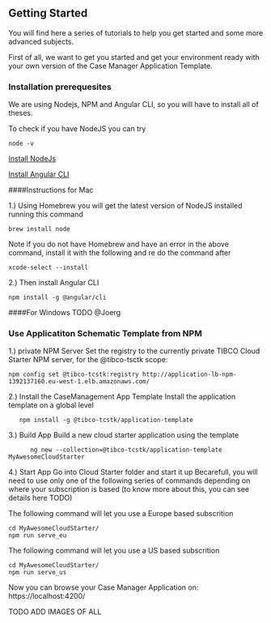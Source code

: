 ## Getting Started

You will find here a series of tutorials to help you get started and some more advanced subjects.

First of all, we want to get you started and get your environment ready with your own version of the Case Manager Application Template.


### Installation prerequesites

We are using Nodejs, NPM and Angular CLI, so you will have to install all of theses.

To check if you have NodeJS you can try
```console
node -v
```

[Install NodeJs](https://nodejs.org/en/download/package-manager/)


[Install Angular CLI](https://www.npmjs.com/package/@angular/cli)

####Instructions for Mac 


1.) Using Homebrew you will get the latest version of NodeJS installed running this command
```console
brew install node
```
Note if you do not have Homebrew and have an error in the above command, install it with the following and re do the command after 
```console
xcode-select --install   
```


2.) Then install Angular CLI 
```console
npm install -g @angular/cli
```

####For Windows 
TODO @Joerg


### Use Applicatiton Schematic Template from NPM
1.)  private NPM Server
Set the registry to the currently private TIBCO Cloud Starter NPM server, for the @tibco-tsctk scope:

```console
npm config set @tibco-tcstk:registry http://application-lb-npm-1392137160.eu-west-1.elb.amazonaws.com/
```



2.) Install the CaseManagement App Template
Install the application template on a global level

```console
   npm install -g @tibco-tcstk/application-template
```

3.) Build App
   Build a new cloud starter application using the template
   
   
```console
      ng new --collection=@tibco-tcstk/application-template MyAwesomeCloudStarter
```

4.) Start App
Go into Cloud Starter folder and start it up
Becarefull, you will need to use only one of the following series of commands depending on where your subscription is based (to know more about this, you can see details here TODO)

The following command will let you use a Europe based subscrition
```console
cd MyAwesomeCloudStarter/
npm run serve_eu
```

The following command will let you use a US based subscrition
```console
cd MyAwesomeCloudStarter/
npm run serve_us
```
Now you can browse your Case Manager Application on: https://localhost:4200/

TODO ADD IMAGES OF ALL
